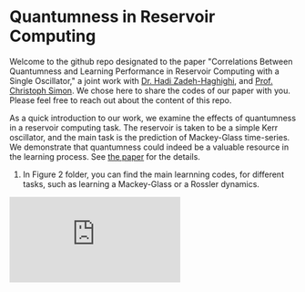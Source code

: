 # Quantumness in Reservoir Computing

Welcome to the github repo designated to the paper "Correlations Between Quantumness and Learning Performance in Reservoir
Computing with a Single Oscillator," a joint work with [Dr. Hadi Zadeh-Haghighi](https://contacts.ucalgary.ca/info/phas/profiles/1-9226636), and [Prof. Christoph Simon](https://science.ucalgary.ca/physics-astronomy/contacts/christoph-simon). We chose here to share the codes of our paper with you. Please feel free to reach out about the content of this repo.

As a quick introduction to our work, we examine the effects of quantumness in a reservoir computing task. The reservoir is taken to be a simple Kerr oscillator, and the main task is the prediction of Mackey-Glass time-series. We demonstrate that quantumness could indeed be a valuable resource in the learning process. See [the paper](https://google.com) for the details.

1. In Figure 2 folder, you can find the main learnning codes, for different tasks, such as learning a Mackey-Glass or a Rossler dynamics. 

![MG and Rossler training](https://github.com/arsalan-motamedi/QRC/blob/main/Fig%202/MackeyGlass-MainTask/MG-Pred.pdf)
